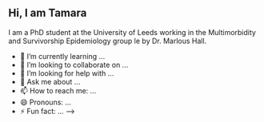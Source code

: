 ## Hi, I am Tamara

I am a PhD student at the University of Leeds working in the Multimorbidity and Survivorship Epidemiology group le by Dr. Marlous Hall.


- 🌱 I’m currently learning ...
- 👯 I’m looking to collaborate on ...
- 🤔 I’m looking for help with ...
- 💬 Ask me about ...
- 📫 How to reach me: ...
- 😄 Pronouns: ...
- ⚡ Fun fact: ...
-->
